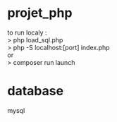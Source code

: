 # projet_php
to run localy :
<br>\> php load_sql.php
<br>\> php -S localhost:[port] index.php
<br>or
<br>\> composer run launch
# database
mysql